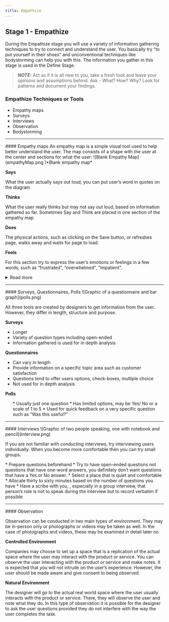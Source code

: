 ```yaml
---
title: Empathize
---
```


## Stage 1 - Empathize
During the Empathize stage you will use a variety of information gathering techniques to try to connect and understand the user. You basically try “to put yourself in their shoes” and unconventional techniques like bodystorming can help you with this. The information you gather in this stage is used in the Define Stage.

> **_NOTE:_**  Act as if it is all new to you, take a fresh look and leave your opinions and assumptions behind. Ask - What? How? Why? Look for patterns and document your findings.


### Empathize Techniques or Tools
* Empathy maps
* Surveys
* Interviews
* Observation
* Bodystorming
<hr>
#### Empathy maps
An empathy map is a simple visual tool used to help better understand the user. The map consists of a shape with the user at the center and sections for what the user:
![Blank Empathy Map](empathyMap.png )*Blank empathy map*

**Says** <p>What the user actually says out loud, you can put user’s word in quotes on the diagram</p>
**Thinks** <p>What the user really thinks but may not say out loud, based on information gathered so far. Sometimes Say and Think are placed in one section of the empathy map</p>
**Does** <p>The physical actions, such as clicking on the Save button, or refreshes page, walks away and waits for page to load.</p>
**Feels** <p>For this section try to express the user’s emotions or feelings in a few words, such as “frustrated”, “overwhelmed”, “impatient”.</p>
<details>
    <summary>Read more</summary>
<p>Creating the empathy map helps to put in missing information about the user and give a clearer understanding of their attitude. As you do more research feel free to edit the empathy map to accurately reflect the user. </p>
    </details>
<hr>
#### Surveys, Questionnaires, Polls
![Graphic of a questionnaire and bar graph](polls.png)
<p>All three tools are created by designers to get information from the user. However, they differ in length, structure and purpose.</p>

**Surveys** 
* Longer
* Variety of question types including open-ended
* Information gathered is used for in depth analysis 

**Questionnaires**
* Can vary in length
* Provide information on a specific topic area such as customer satisfaction
* Questions tend to offer users options, check-boxes, multiple choice
* Not used for in depth analysis 

**Polls**
<ul>
* Usually just one question
* Has limited options, may be Yes/ No or a scale of 1 to 5
* Used for quick feedback on a very specific question such as “Was this useful?”
   </ul>
<hr>
#### Interviews
![Graphic of two people speaking, one with notebook and pencil](interview.png)
<p>If you are not familiar with conducting interviews, try interviewing users individually. When you become more comfortable then you can try small groups.</p>
* Prepare questions beforehand
* Try to have open-ended questions not questions that have one-word answers, you definitely don’t want questions that have a Yes or No answer.
* Select a place that is quiet and comfortable
* Allocate thirty to sixty minutes based on the number of questions you have
* Have a scribe with you, , especially in a group interview, that person’s role is not to speak during the interview but to record verbatim if possible
<hr>
#### Observation
<p>Observation can be conducted in two main types of environment. They may be in-person only or photographs or videos may be taken as well. In the case of photographs and videos, these may be examined in detail later on.</p>

**Controlled Environment**
<p>Companies may choose to set up a space that is a replication of the actual space where the user may interact with the product or service. You can observe the user interacting with the product or service and make notes. It is expected that you will not intrude on the user’s experience. However, the user should be made aware and give consent to being observed.</p>

**Natural Environment**
<p>The designer will go to the actual real world space where the user usually interacts with the product or service. There, they will observe the user and note what they do. In this type of observation it is possible for the designer to ask the user questions provided they do not interfere with the way the user completes the task.</p>
